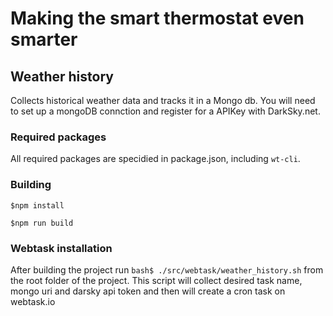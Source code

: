 # Making the smart thermostat even smarter

## Weather history
Collects historical weather data and tracks it in a Mongo db.
You will need to set up a mongoDB connction and register for a APIKey with DarkSky.net.

### Required packages
All required packages are specidied in package.json, including `wt-cli`.
### Building
`$npm install`

`$npm run build`
### Webtask installation
After building the project run `bash$ ./src/webtask/weather_history.sh` from the root folder of the project.
This script will collect desired task name, mongo uri and darsky api token and then will create a cron task on webtask.io
